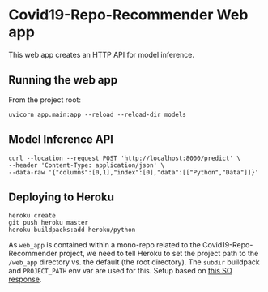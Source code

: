 # Covid19-Repo-Recommender Web app

This web app creates an HTTP API for model inference.

## Running the web app

From the project root:

```
uvicorn app.main:app --reload --reload-dir models
```

## Model Inference API

```
curl --location --request POST 'http://localhost:8000/predict' \
--header 'Content-Type: application/json' \
--data-raw '{"columns":[0,1],"index":[0],"data":[["Python","Data"]]}'
```

## Deploying to Heroku

```
heroku create
git push heroku master
heroku buildpacks:add heroku/python
```

As `web_app` is contained within a mono-repo related to the Covid19-Repo-Recommender project, we need to tell Heroku to set the project path to the `/web_app` directory vs. the default (the root directory). The `subdir` buildpack and `PROJECT_PATH` env var are used for this. Setup based on [this SO response](https://stackoverflow.com/questions/39197334/automated-heroku-deploy-from-subfolder).
